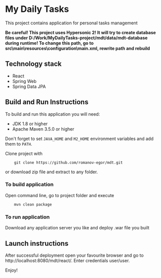 # My Daily Tasks
This project contains application for personal tasks management

**Be careful! This project uses Hypersonic 2! It will try to create database files
under D:/Work/MyDailyTasks-project/mdt/data/mdt-database during runtime! To change
this path, go to src\main\resources\configuration\main.xml, rewrite path and rebuild**

## Technology stack

* React
* Spring Web
* Spring Data JPA

## Build and Run Instructions

To build and run this application you will need:
* JDK 1.8 or higher
* Apache Maven 3.5.0 or higher

Don't forget to set `JAVA_HOME` and `M2_HOME` environment variables and add them to `PATH`.

Clone project with
```
    git clone https://github.com/romanov-egor/mdt.git
```
or download zip file and extract to any folder.

### To build application
Open command line, go to project folder and execute
```
    mvn clean package
```

### To run application
Download any application server you like and deploy .war file you built

## Launch instructions
After successful deployment open your favourite browser and go to http://localhost:8080/mdt/react/.
Enter credentials user/user.

Enjoy!